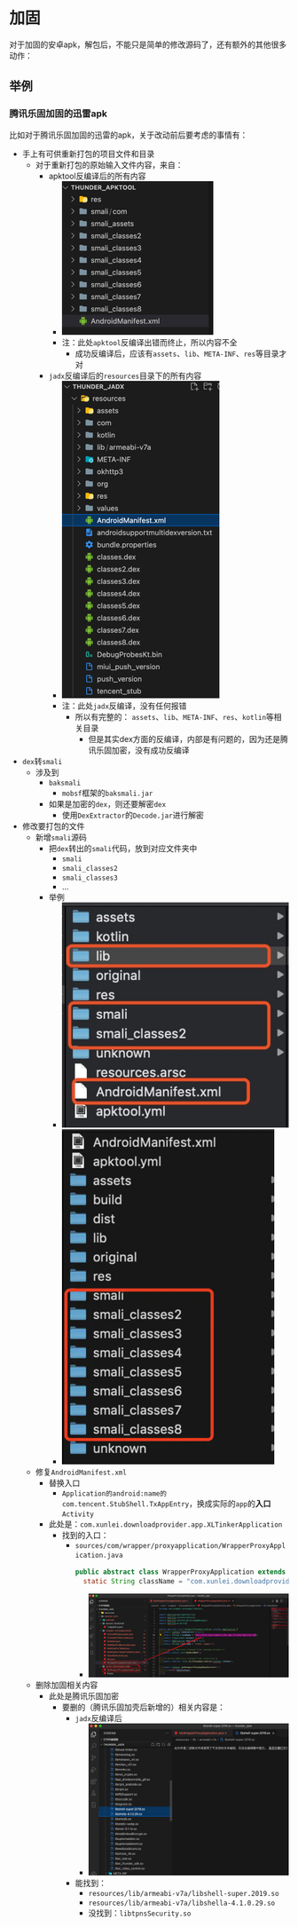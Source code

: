 # 加固

对于加固的安卓apk，解包后，不能只是简单的修改源码了，还有额外的其他很多动作：

## 举例

### 腾讯乐固加固的迅雷apk

比如对于腾讯乐固加固的迅雷的apk，关于改动前后要考虑的事情有：

* 手上有可供重新打包的项目文件和目录
  * 对于重新打包的原始输入文件内容，来自：
    * apktool反编译后的所有内容
      * ![apktool_xunlei_files](../assets/img/apktool_xunlei_files.png)
      * 注：此处`apktool`反编译出错而终止，所以内容不全
        * 成功反编译后，应该有`assets`、`lib`、`META-INF`、`res`等目录才对
    * `jadx`反编译后的`resources`目录下的所有内容
      * ![jadx_xunlei_resources_files](../assets/img/jadx_xunlei_resources_files.png)
      * 注：此处`jadx`反编译，没有任何报错
        * 所以有完整的： `assets`、`lib`、`META-INF`、`res`、`kotlin`等相关目录
          * 但是其实dex方面的反编译，内部是有问题的，因为还是腾讯乐固加密，没有成功反编译
* `dex`转`smali`
  * 涉及到
    * `baksmali`
      * `mobsf`框架的`baksmali.jar`
    * 如果是加密的`dex`，则还要解密`dex`
      * 使用`DexExtractor`的`Decode.jar`进行解密
* 修改要打包的文件
  * 新增`smali`源码
    * 把`dex`转出的`smali`代码，放到对应文件夹中
      * `smali`
      * `smali_classes2`
      * `smali_classes3`
      * ...
    * 举例
      * ![smali_classes_folders](../assets/img/smali_classes_folders.jpg)
      * ![smali_classes_2_to_8](../assets/img/smali_classes_2_to_8.png)
  * 修复`AndroidManifest.xml`
    * 替换入口
      * `Application的android:name的com.tencent.StubShell.TxAppEntry`，换成实际的`app`的**入口**`Activity`
    * 此处是：`com.xunlei.downloadprovider.app.XLTinkerApplication`
      * 找到的入口：
        * `sources/com/wrapper/proxyapplication/WrapperProxyApplication.java`
          ```java
          public abstract class WrapperProxyApplication extends Application {
            static String className = "com.xunlei.downloadprovider.app.XLTinkerApplication";
          ```
            * ![java_entry_WrapperProxyApplication](../assets/img/java_entry_WrapperProxyApplication.png)
  * 删除加固相关内容
    * 此处是腾讯乐固加密
      * 要删的（腾讯乐固加壳后新增的）相关内容是：
        * `jadx`反编译后
          * ![libshell_super_libshella_so](../assets/img/libshell_super_libshella_so.png)
        * 能找到：
          * `resources/lib/armeabi-v7a/libshell-super.2019.so`
          * `resources/lib/armeabi-v7a/libshella-4.1.0.29.so`
          * 没找到：`libtpnsSecurity.so`
